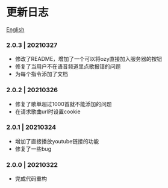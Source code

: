 # 更新日志

[English](https://github.com/k27dong/Ozy/blob/main/CHANGELOG_en.md)

### 2.0.3 | 20210327
- 修改了README，增加了一个可以将ozy直接加入服务器的按钮
- 修复了当用户不在语音频道里点歌报错的问题
- 为每个指令添加了文档

### 2.0.2 | 20210326
- 修复了歌单超过1000首就不能添加的问题
- 在请求歌曲url时设置cookie

### 2.0.1 | 20210324
- 增加了直接播放youtube链接的功能
- 修复了一些bug

### 2.0.0 | 20210322
- 完成代码重构